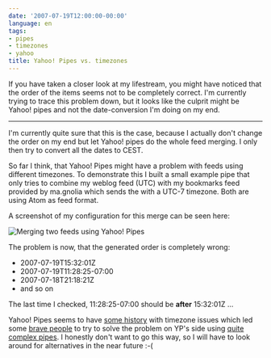 ```yaml
---
date: '2007-07-19T12:00:00-00:00'
language: en
tags:
- pipes
- timezones
- yahoo
title: Yahoo! Pipes vs. timezones
---
```



If you have taken a closer look at my lifestream, you might have noticed that the order of the items seems not to be completely correct. I'm currently trying to trace this problem down, but it looks like the culprit might be Yahoo! pipes and not the date-conversion I'm doing on my end.

-------------------------------

I'm currently quite sure that this is the case, because I actually don't change the order on my end but let Yahoo! pipes do the whole feed merging. I only then try to convert all the dates to CEST.

So far I think, that Yahoo! Pipes might have a problem with feeds using different timezones. To demonstrate this I built a small example pipe that only tries to combine my weblog feed (UTC) with my bookmarks feed provided by ma.gnolia which sends the with a UTC-7 timezone. Both are using Atom as feed format.

A screenshot of my configuration for this merge can be seen here:

<img class="figure" src="/media/2007/yahoopipestz.png" alt="Merging two feeds using Yahoo! Pipes"/>

The problem is now, that the generated order is completely wrong:

* 2007-07-19T15:32:01Z
* 2007-07-19T11:28:25-07:00
* 2007-07-18T21:18:21Z
* and so on

The last time I checked, 11:28:25-07:00 should be **after** 15:32:01Z ...

Yahoo! Pipes seems to have [some history](http://discuss.pipes.yahoo.com/Message_Boards_for_Pipes/threadview?m=tm&bn=pip-DeveloperHelp&tid=1711&mid=1711&tof=25&frt=2) with timezone issues which led some [brave people](http://discuss.pipes.yahoo.com/Message_Boards_for_Pipes/threadview?bn=pip-DeveloperHelp&tid=1800&mid=1803) to try to solve the problem on YP's side using [quite complex pipes](http://pipes.yahoo.com/pipes/pipe.edit?_id=wIO7C0E13BGwIqYsdbq02Q). I honestly don't want to go this way, so I will have to look around for alternatives in the near future :-(
